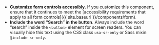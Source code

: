 - **Customize form controls accessibly.** If you customize this component, ensure that it continues to meet the [accessibility requirements that apply to all form controls]({{ site.baseurl }}/components/form).
- **Include the word “Search” in the button.** Always include the word “search” inside the `<button>` element for screen readers. You can visually hide this text using the CSS class `usa-sr-only` or Sass mixin `@include sr-only`.